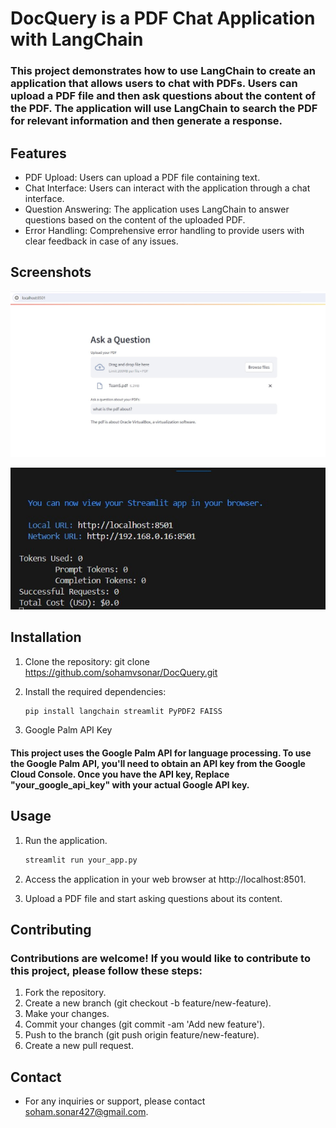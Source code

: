 # DocQuery is a PDF Chat Application with LangChain

### This project demonstrates how to use LangChain to create an application that allows users to chat with PDFs. Users can upload a PDF file and then ask questions about the content of the PDF. The application will use LangChain to search the PDF for relevant information and then generate a response.

## Features
- PDF Upload: Users can upload a PDF file containing text.
- Chat Interface: Users can interact with the application through a chat interface.
- Question Answering: The application uses LangChain to answer questions based on the content of the uploaded PDF.
- Error Handling: Comprehensive error handling to provide users with clear feedback in case of any issues.

## Screenshots

![](https://github.com/sohamvsonar/DocQuery/blob/main/SS1.jpg)

![](https://github.com/sohamvsonar/DocQuery/blob/main/SS2.jpg)

## Installation

1. Clone the repository:
    git clone https://github.com/sohamvsonar/DocQuery.git

2. Install the required dependencies:
    ```bash
    pip install langchain streamlit PyPDF2 FAISS

3. Google Palm API Key
#### This project uses the Google Palm API for language processing. To use the Google Palm API, you'll need to obtain an API key from   the Google Cloud Console. Once you have the API key, Replace "your_google_api_key" with your actual Google API key.

## Usage

1. Run the application.
    ```bash
    streamlit run your_app.py

2. Access the application in your web browser at http://localhost:8501.

3. Upload a PDF file and start asking questions about its content.

## Contributing
### Contributions are welcome! If you would like to contribute to this project, please follow these steps:

1. Fork the repository.
2. Create a new branch (git checkout -b feature/new-feature).
3. Make your changes.
4. Commit your changes (git commit -am 'Add new feature').
5. Push to the branch (git push origin feature/new-feature).
6. Create a new pull request.

## Contact
- For any inquiries or support, please contact soham.sonar427@gmail.com.
